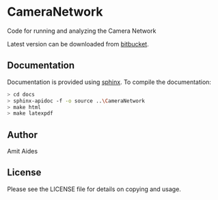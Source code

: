 CameraNetwork
=============

Code for running and analyzing the Camera Network

Latest version can be downloaded from [bitbucket](http://bitbucket.org/amitibo/CameraNetwork_git).

Documentation
-------------

Documentation is provided using [sphinx](http://www.sphinx-doc.org/).
To compile the documentation:

```sh
> cd docs
> sphinx-apidoc -f -o source ..\CameraNetwork
> make html
> make latexpdf
```

Author
------

Amit Aides

License
-------

Please see the LICENSE file for details on copying and usage.
